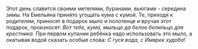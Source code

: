 Этот день славится своими метелями, буранами, вьюгами - середина зимы. На Емельяна принято угощать кума с кумой. Те, приходя к родителям, приносят в подарок мыло и полотенце и вручая этот подарок, произносят: _Вот тебе, кума, мыльцо да белое белильцо для крестника_. При первом купании  ребёнка надо использовать это мыло, а окатывая водой сказать особые слова: _С гуся вода, с Имярек худоба!_